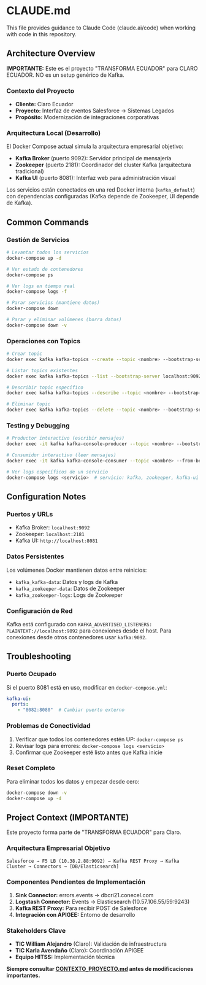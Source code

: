 # CLAUDE.md

This file provides guidance to Claude Code (claude.ai/code) when working with code in this repository.

## Architecture Overview

**IMPORTANTE:** Este es el proyecto "TRANSFORMA ECUADOR" para CLARO ECUADOR. NO es un setup genérico de Kafka.

### Contexto del Proyecto
- **Cliente:** Claro Ecuador
- **Proyecto:** Interfaz de eventos Salesforce → Sistemas Legados
- **Propósito:** Modernización de integraciones corporativas

### Arquitectura Local (Desarrollo)
El Docker Compose actual simula la arquitectura empresarial objetivo:

- **Kafka Broker** (puerto 9092): Servidor principal de mensajería
- **Zookeeper** (puerto 2181): Coordinador del cluster Kafka (arquitectura tradicional)
- **Kafka UI** (puerto 8081): Interfaz web para administración visual

Los servicios están conectados en una red Docker interna (`kafka_default`) con dependencias configuradas (Kafka depende de Zookeeper, UI depende de Kafka).

## Common Commands

### Gestión de Servicios
```bash
# Levantar todos los servicios
docker-compose up -d

# Ver estado de contenedores
docker-compose ps

# Ver logs en tiempo real
docker-compose logs -f

# Parar servicios (mantiene datos)
docker-compose down

# Parar y eliminar volúmenes (borra datos)
docker-compose down -v
```

### Operaciones con Topics
```bash
# Crear topic
docker exec kafka kafka-topics --create --topic <nombre> --bootstrap-server localhost:9092 --partitions 3 --replication-factor 1

# Listar topics existentes
docker exec kafka kafka-topics --list --bootstrap-server localhost:9092

# Describir topic específico
docker exec kafka kafka-topics --describe --topic <nombre> --bootstrap-server localhost:9092

# Eliminar topic
docker exec kafka kafka-topics --delete --topic <nombre> --bootstrap-server localhost:9092
```

### Testing y Debugging
```bash
# Productor interactivo (escribir mensajes)
docker exec -it kafka kafka-console-producer --topic <nombre> --bootstrap-server localhost:9092

# Consumidor interactivo (leer mensajes)
docker exec -it kafka kafka-console-consumer --topic <nombre> --from-beginning --bootstrap-server localhost:9092

# Ver logs específicos de un servicio
docker-compose logs <servicio>  # servicio: kafka, zookeeper, kafka-ui
```

## Configuration Notes

### Puertos y URLs
- Kafka Broker: `localhost:9092`
- Zookeeper: `localhost:2181`
- Kafka UI: `http://localhost:8081`

### Datos Persistentes
Los volúmenes Docker mantienen datos entre reinicios:
- `kafka_kafka-data`: Datos y logs de Kafka
- `kafka_zookeeper-data`: Datos de Zookeeper
- `kafka_zookeeper-logs`: Logs de Zookeeper

### Configuración de Red
Kafka está configurado con `KAFKA_ADVERTISED_LISTENERS: PLAINTEXT://localhost:9092` para conexiones desde el host. Para conexiones desde otros contenedores usar `kafka:9092`.

## Troubleshooting

### Puerto Ocupado
Si el puerto 8081 está en uso, modificar en `docker-compose.yml`:
```yaml
kafka-ui:
  ports:
    - "8082:8080"  # Cambiar puerto externo
```

### Problemas de Conectividad
1. Verificar que todos los contenedores estén UP: `docker-compose ps`
2. Revisar logs para errores: `docker-compose logs <servicio>`
3. Confirmar que Zookeeper esté listo antes que Kafka inicie

### Reset Completo
Para eliminar todos los datos y empezar desde cero:
```bash
docker-compose down -v
docker-compose up -d
```

## Project Context (IMPORTANTE)

Este proyecto forma parte de "TRANSFORMA ECUADOR" para Claro.

### Arquitectura Empresarial Objetivo
```
Salesforce → F5 LB (10.38.2.88:9092) → Kafka REST Proxy → Kafka Cluster → Connectors → [DB/Elasticsearch]
```

### Componentes Pendientes de Implementación
1. **Sink Connector:** errors.events → dbcri21.conecel.com
2. **Logstash Connector:** Events → Elasticsearch (10.57.106.55/59:9243)
3. **Kafka REST Proxy:** Para recibir POST de Salesforce
4. **Integración con APIGEE:** Entorno de desarrollo

### Stakeholders Clave
- **TIC William Alejandro** (Claro): Validación de infraestructura
- **TIC Karla Avendaño** (Claro): Coordinación APIGEE
- **Equipo HITSS:** Implementación técnica

**Siempre consultar [CONTEXTO_PROYECTO.md](CONTEXTO_PROYECTO.md) antes de modificaciones importantes.**